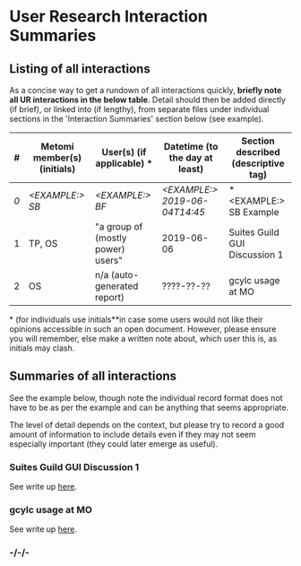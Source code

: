 # User Research Interaction Summaries

## Listing of all interactions

As a concise way to get a rundown of all interactions quickly, **briefly note
all UR interactions in the below table**. Detail should then be added directly
(if brief), or linked into (if lengthy), from separate files under individual
sections in the 'Interaction Summaries' section below (see example).

| # | Metomi member(s) (initials) | User(s) (if applicable) \* | Datetime (to the day at least) | Section described (descriptive tag) |
| --- | ------ | ----------- | ------ | --- |
| *0* | *\<EXAMPLE:\> SB*   | *\<EXAMPLE:\> BF* | *\<EXAMPLE:\> 2019-06-04T14:45* | *\<EXAMPLE:\> SB Example  |
| 1 | TP, OS | "a group of (mostly power) users" | 2019-06-06 | Suites Guild GUI Discussion 1 |
| 2 | OS| n/a (auto-generated report) | ????-??-?? | gcylc usage at MO |

\* (for individuals use initials**in case some users would not like their opinions accessible in such an
open document. However, please ensure you will remember, else make a written
note about, which user this is, as initials may clash.


## Summaries of all interactions

See the example below, though note the individual record format does not have
to be as per the example and can be anything that seems appropriate.

The level of detail depends on the context, but please try to record a good
amount of information to include details even if they may not seem especially
important (they could later emerge as useful).


### Suites Guild GUI Discussion 1

See write up [here](research/20190606-suites-guild-cylc-gui-review.md).


### gcylc usage at MO

See write up [here](research/MO-gcylc-rc-report.md).


### -/-/-

